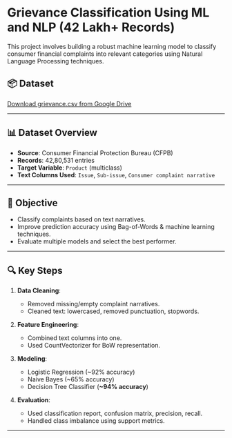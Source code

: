 # Grievance Classification Using ML and NLP (42 Lakh+ Records)

This project involves building a robust machine learning model to classify consumer financial complaints into relevant categories using Natural Language Processing techniques.

## 📦 Dataset
[Download grievance.csv from Google Drive](https://drive.google.com/file/d/1f0EG1G4lrWgHnjoh0XSUZdZDLCkqeG3o/view?usp=drive_link)

---

## 📊 Dataset Overview

- **Source**: Consumer Financial Protection Bureau (CFPB)
- **Records**: 42,80,531 entries
- **Target Variable**: `Product` (multiclass)
- **Text Columns Used**: `Issue`, `Sub-issue`, `Consumer complaint narrative`

---

## 🧠 Objective

- Classify complaints based on text narratives.
- Improve prediction accuracy using Bag-of-Words & machine learning techniques.
- Evaluate multiple models and select the best performer.

---

## 🔍 Key Steps

1. **Data Cleaning**:
   - Removed missing/empty complaint narratives.
   - Cleaned text: lowercased, removed punctuation, stopwords.

2. **Feature Engineering**:
   - Combined text columns into one.
   - Used CountVectorizer for BoW representation.

3. **Modeling**:
   - Logistic Regression (~92% accuracy)
   - Naive Bayes (~65% accuracy)
   - Decision Tree Classifier (**~94% accuracy**)

4. **Evaluation**:
   - Used classification report, confusion matrix, precision, recall.
   - Handled class imbalance using support metrics.

---



